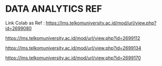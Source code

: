 # DATA ANALYTICS REF

Link Colab as Ref :
https://lms.telkomuniversity.ac.id/mod/url/view.php?id=2699080

https://lms.telkomuniversity.ac.id/mod/url/view.php?id=2699112

https://lms.telkomuniversity.ac.id/mod/url/view.php?id=2699134

https://lms.telkomuniversity.ac.id/mod/url/view.php?id=2699170